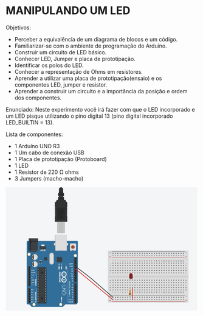 # MANIPULANDO UM LED 
Objetivos: 

- Perceber a equivalência de um diagrama de blocos e um código. 
- Familiarizar-se com o ambiente de programação do Arduino. 
- Construir um circuito de LED básico. 
- Conhecer LED, Jumper e placa de prototipação. 
- Identificar os polos do LED. 
- Conhecer a representação de Ohms em resistores. 
- Aprender a utilizar uma placa de prototipação(ensaio) e os componentes LED, jumper e resistor. 
- Aprender a construir um circuito e a importância da posição e ordem dos componentes. 

Enunciado: Neste experimento você irá fazer com que o LED incorporado e um LED pisque utilizando o pino digital 13 (pino digital incorporado LED_BUILTIN = 13). 

Lista de componentes: 
- 1 Arduíno UNO R3 
- 1 Um cabo de conexão USB 
- 1 Placa de prototipação (Protoboard) 
- 1 LED 
- 1 Resistor de 220 Ω ohms 
- 3 Jumpers (macho-macho)

![esquema lógico](Arduino.png)
